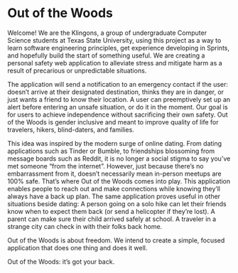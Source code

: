 # Out of the Woods

Welcome! We are the Klingons, a group of undergraduate Computer Science students at Texas State University, using this project as a way to learn software engineering principles, get experience developing in Sprints, and hopefully build the start of something useful.
We are creating a personal safety web application to alleviate stress and mitigate harm as a result of precarious or unpredictable situations.

The application will send a notification to an emergency contact if the user: doesn’t arrive at their designated destination, thinks they are in danger, or just wants a friend to know their location. A user can preemptively set up an alert before entering an unsafe situation, or do it in the moment. Our goal is for users to achieve independence without sacrificing their own safety.
Out of the Woods is gender inclusive and meant to improve quality of life for travelers, hikers, blind-daters, and families.

This idea was inspired by the modern surge of online dating. From dating applications such as Tinder or Bumble, to friendships blossoming from message boards such as Reddit, it is no longer a social stigma to say you’ve met someone “from the internet”. However, just because there’s no embarrassment from it, doesn’t necessarily mean in-person meetups are 100% safe. That’s where Out of the Woods comes into play. This application enables people to reach out and make connections while knowing they’ll always have a back up plan. The same application proves useful in other situations beside dating: A person going on a solo hike can let their friends know when to expect them back (or send a helicopter if they’re lost). A parent can make sure their child arrived safely at school. A traveler in a strange city can check in with their folks back home.

Out of the Woods is about freedom. We intend to create a simple, focused application that does one thing and does it well.

Out of the Woods: it’s got your back.
